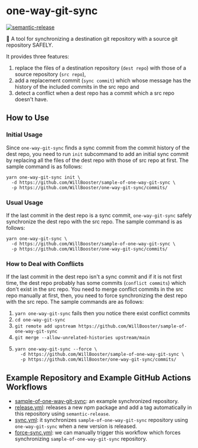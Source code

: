 # one-way-git-sync

[![semantic-release](https://img.shields.io/badge/%20%20%F0%9F%93%A6%F0%9F%9A%80-semantic--release-e10079.svg)](https://github.com/semantic-release/semantic-release)

:arrows_counterclockwise: A tool for synchronizing a destination git repository with a source git repository SAFELY.

It provides three features:

1. replace the files of a destination repository (`dest repo`) with those of a source repository (`src repo`),
2. add a replacement commit (`sync commit`) which whose message has the history of the included commits in the src repo and
3. detect a conflict when a dest repo has a commit which a src repo doesn't have.

## How to Use

### Initial Usage

Since `one-way-git-sync` finds a sync commit from the commit history of the dest repo,
you need to run `init` subcommand to add an initial sync commit
by replacing all the files of the dest repo with those of src repo at first.
The sample command is as follows:

```
yarn one-way-git-sync init \
  -d https://github.com/WillBooster/sample-of-one-way-git-sync \
  -p https://github.com/WillBooster/one-way-git-sync/commits/
```

### Usual Usage

If the last commit in the dest repo is a sync commit,
`one-way-git-sync` safely synchronize the dest repo with the src repo.
The sample command is as follows:

```
yarn one-way-git-sync \
  -d https://github.com/WillBooster/sample-of-one-way-git-sync \
  -p https://github.com/WillBooster/one-way-git-sync/commits/
```

### How to Deal with Conflicts

If the last commit in the dest repo isn't a sync commit and if it is not first time,
the dest repo probably has some commits (`conflict commits`) which don't exist in the src repo.
You need to merge conflict commits in the src repo manually at first,
then, you need to force synchronizing the dest repo with the src repo.
The sample commands are as follows:

1. `yarn one-way-git-sync` fails then you notice there exist conflict commits
2. `cd one-way-git-sync`
3. `git remote add upstream https://github.com/WillBooster/sample-of-one-way-git-sync`
4. `git merge --allow-unrelated-histories upstream/main`
5. ```
   yarn one-way-git-sync --force \
     -d https://github.com/WillBooster/sample-of-one-way-git-sync \
     -p https://github.com/WillBooster/one-way-git-sync/commits/
   ```

## Example Repository and Example GitHub Actions Workflows

- [sample-of-one-way-git-sync](https://github.com/WillBooster/sample-of-one-way-git-sync): an example synchronized repository.
- [release.yml](.github/workflows/release.yml): releases a new npm package and add a tag automatically in this repository using `semantic-release`.
- [sync.yml](.github/workflows/sync.yml): it synchronizes `sample-of-one-way-git-sync` repository using `one-way-git-sync` when a new version is released.
- [force-sync.yml](.github/workflows/force-sync.yml): we can manually trigger this workflow which forces synchronizing `sample-of-one-way-git-sync` repository.
